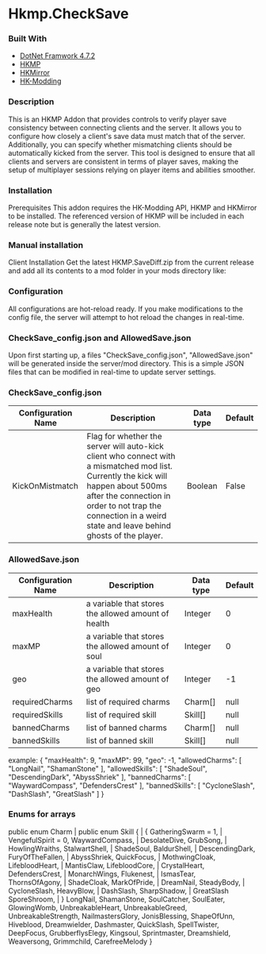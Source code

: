 # Hkmp.CheckSave

### Built With

* [DotNet Framwork 4.7.2](https://dotnet.microsoft.com/en-us/download/dotnet-framework/net472)
* [HKMP](https://github.com/Extremelyd1/HKMP)
* [HKMirror](https://github.com/TheMulhima/HKMirror/)
* [HK-Modding](https://hk-modding.github.io/api/api/index.html)

### Description
This is an HKMP Addon that provides controls to verify player save consistency between connecting clients and the server. It allows you to configure how closely a client's save data must match that of the server. Additionally, you can specify whether mismatching clients should be automatically kicked from the server. This tool is designed to ensure that all clients and servers are consistent in terms of player saves, making the setup of multiplayer sessions relying on player items and abilities smoother.

### Installation
Prerequisites
This addon requires the HK-Modding API, HKMP and HKMirror to be installed. The referenced version of HKMP will be included in each release note but is generally the latest version.

### Manual installation
Client Installation
Get the latest HKMP.SaveDiff.zip from the current release and add all its contents to a mod folder in your mods directory like:

### Configuration
All configurations are hot-reload ready. If you make modifications to the config file, the server will attempt to hot reload the changes in real-time.

### CheckSave_config.json and AllowedSave.json
Upon first starting up, a files "CheckSave_config.json", "AllowedSave.json" will be generated inside the server/mod directory. This is a simple JSON files that can be modified in real-time to update server settings.

### CheckSave_config.json

| Configuration Name  | Description                                                                                                                                                                                                                                           | Data type | Default |
|---------------------|-------------------------------------------------------------------------------------------------------------------------------------------------------------------------------------------------------------------------------------------------------|-----------|---------|
| KickOnMistmatch     | Flag for whether the server will auto-kick client who connect with a mismatched mod list. Currently the kick will happen about 500ms after the connection in order to not trap the connection in a weird state and leave behind ghosts of the player. | Boolean   | False   |

### AllowedSave.json

| Configuration Name  | Description                                         | Data type   | Default |
|---------------------|-----------------------------------------------------|-------------|---------|
| maxHealth           | a variable that stores the allowed amount of health | Integer     | 0       |
| maxMP               | a variable that stores the allowed amount of soul   | Integer     | 0       |
| geo                 | a variable that stores the allowed amount of geo    | Integer     | -1      |
| requiredCharms      | list of required charms                             | Charm[]     | null    |
| requiredSkills      | list of required skill                              | Skill[]     | null    |
| bannedCharms        | list of banned charms                               | Charm[]     | null    |
| bannedSkills        | list of banned skill                                | Skill[]     | null    |

example:
{
  "maxHealth": 9,
  "maxMP": 99,
  "geo": -1,
  "allowedCharms": [
    "LongNail",
    "ShamanStone"
  ],
  "allowedSkills": [
    "ShadeSoul",
    "DescendingDark",
    "AbyssShriek"
  ],
  "bannedCharms": [
    "WaywardCompass",
    "DefendersCrest"
  ],
  "bannedSkills": [
    "CycloneSlash",
    "DashSlash",
    "GreatSlash"
  ]
}

### Enums for arrays

 public enum Charm          |        public enum Skill
 {                          |        {
     GatheringSwarm = 1,    |            VengefulSpirit = 0,
     WaywardCompass,        |            DesolateDive,
     GrubSong,              |            HowlingWraiths,
     StalwartShell,         |            ShadeSoul,
     BaldurShell,           |            DescendingDark,
     FuryOfTheFallen,       |            AbyssShriek,
     QuickFocus,            |            MothwingCloak,
     LifebloodHeart,        |            MantisClaw,
     LifebloodCore,         |            CrystalHeart,
     DefendersCrest,        |            MonarchWings,
     Flukenest,             |            IsmasTear,    
     ThornsOfAgony,         |            ShadeCloak,
     MarkOfPride,           |            DreamNail,
     SteadyBody,            |            CycloneSlash,
     HeavyBlow,             |            DashSlash,
     SharpShadow,           |            GreatSlash
     SporeShroom,           |        }
     LongNail,
     ShamanStone,
     SoulCatcher,
     SoulEater,
     GlowingWomb,
     UnbreakableHeart,
     UnbreakableGreed,
     UnbreakableStrength,
     NailmastersGlory,
     JonisBlessing,
     ShapeOfUnn,
     Hiveblood,
     Dreamwielder,
     Dashmaster,
     QuickSlash,
     SpellTwister,
     DeepFocus,
     GrubberflysElegy,
     Kingsoul,
     Sprintmaster,
     Dreamshield,
     Weaversong,
     Grimmchild,
     CarefreeMelody
 }
 